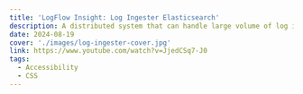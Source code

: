 ```yaml
---
title: 'LogFlow Insight: Log Ingester Elasticsearch'
description: A distributed system that can handle large volume of log insertions through HTTP and provides a interface to search these logs in real-time.
date: 2024-08-19
cover: './images/log-ingester-cover.jpg'
link: https://www.youtube.com/watch?v=JjedCSq7-J0
tags:
  - Accessibility
  - CSS
---
```

